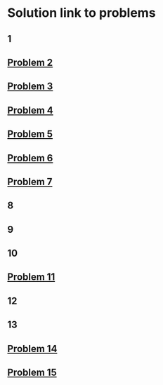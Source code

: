 # Solution link to problems

## 1
## [Problem 2](https://practice.geeksforgeeks.org/viewSol.php?subId=09fa2260516d73dfb1f7ac66b0d1f0f8&pid=705474&user=sweta040799)
## [Problem 3](https://practice.geeksforgeeks.org/viewSol.php?subId=dd63e1f1d36caf03251a895a21eaf04c&pid=703804&user=sweta040799)
## [Problem 4](https://practice.geeksforgeeks.org/viewSol.php?subId=c05666e3c5db16d4ad21f0c840f7e4bf&pid=700243&user=sweta040799)
## [Problem 5](https://practice.geeksforgeeks.org/viewSol.php?subId=2f349912369b1443f59ac37c5bd0fd16&pid=703093&user=sweta040799)
## [Problem 6](https://leetcode.com/submissions/detail/611671913/)
## [Problem 7](https://practice.geeksforgeeks.org/viewSol.php?subId=9c34550221bd9b802139deba82ff97c7&pid=704216&user=sweta040799)
## 8
## 9
## 10
## [Problem 11](https://practice.geeksforgeeks.org/viewSol.php?subId=8f167143a7fe15c22aae7d2d91678247&pid=702678&user=sweta040799)
## 12
## 13
## [Problem 14](https://leetcode.com/submissions/detail/612390417/)
## [Problem 15](https://practice.geeksforgeeks.org/viewSol.php?subId=a1060fe5f8d78aa9f9cdf69aab0cae20&pid=704691&user=sweta040799)
